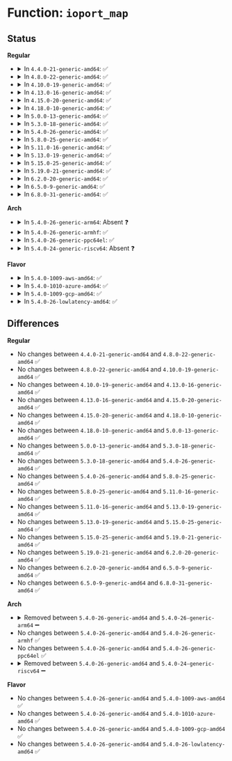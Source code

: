 # Function: <code>ioport_map</code>

## Status
<b>Regular</b>
<ul>
<li>
<details>
<summary>In <code>4.4.0-21-generic-amd64</code>: ✅</summary>

```c
void * ioport_map(long unsigned int port, unsigned int nr)
```

```json
{
  "name": "ioport_map",
  "collision_type": "Unique Global",
  "inline_type": "No",
  "funcs": [
    {
      "addr": 18446744071583049280,
      "name": "ioport_map",
      "external": true,
      "loc": "lib/iomap.c:229",
      "file": "lib/iomap.c",
      "inline": "seen, unknown",
      "caller_inline": [],
      "caller_func": [
        "lib/pci_iomap.c:pci_iomap_range",
        "lib/devres.c:devm_ioport_map"
      ]
    }
  ],
  "symbols": [
    {
      "addr": 18446744071583049280,
      "name": "ioport_map",
      "section": ".text",
      "bind": "STB_GLOBAL",
      "size": 29
    }
  ]
}
```
</details>
</li>
<li>
<details>
<summary>In <code>4.8.0-22-generic-amd64</code>: ✅</summary>

```c
void * ioport_map(long unsigned int port, unsigned int nr)
```

```json
{
  "name": "ioport_map",
  "collision_type": "Unique Global",
  "inline_type": "No",
  "funcs": [
    {
      "addr": 18446744071583343344,
      "name": "ioport_map",
      "external": true,
      "loc": "lib/iomap.c:229",
      "file": "lib/iomap.c",
      "inline": "seen, unknown",
      "caller_inline": [],
      "caller_func": [
        "lib/pci_iomap.c:pci_iomap_range",
        "lib/devres.c:devm_ioport_map"
      ]
    }
  ],
  "symbols": [
    {
      "addr": 18446744071583343344,
      "name": "ioport_map",
      "section": ".text",
      "bind": "STB_GLOBAL",
      "size": 29
    }
  ]
}
```
</details>
</li>
<li>
<details>
<summary>In <code>4.10.0-19-generic-amd64</code>: ✅</summary>

```c
void * ioport_map(long unsigned int port, unsigned int nr)
```

```json
{
  "name": "ioport_map",
  "collision_type": "Unique Global",
  "inline_type": "No",
  "funcs": [
    {
      "addr": 18446744071583468720,
      "name": "ioport_map",
      "external": true,
      "loc": "lib/iomap.c:229",
      "file": "lib/iomap.c",
      "inline": "seen, unknown",
      "caller_inline": [],
      "caller_func": [
        "lib/pci_iomap.c:pci_iomap_range",
        "lib/devres.c:devm_ioport_map"
      ]
    }
  ],
  "symbols": [
    {
      "addr": 18446744071583468720,
      "name": "ioport_map",
      "section": ".text",
      "bind": "STB_GLOBAL",
      "size": 29
    }
  ]
}
```
</details>
</li>
<li>
<details>
<summary>In <code>4.13.0-16-generic-amd64</code>: ✅</summary>

```c
void * ioport_map(long unsigned int port, unsigned int nr)
```

```json
{
  "name": "ioport_map",
  "collision_type": "Unique Global",
  "inline_type": "No",
  "funcs": [
    {
      "addr": 18446744071583490976,
      "name": "ioport_map",
      "external": true,
      "loc": "lib/iomap.c:229",
      "file": "lib/iomap.c",
      "inline": "seen, unknown",
      "caller_inline": [],
      "caller_func": [
        "lib/pci_iomap.c:pci_iomap_range",
        "lib/devres.c:devm_ioport_map"
      ]
    }
  ],
  "symbols": [
    {
      "addr": 18446744071583490976,
      "name": "ioport_map",
      "section": ".text",
      "bind": "STB_GLOBAL",
      "size": 29
    }
  ]
}
```
</details>
</li>
<li>
<details>
<summary>In <code>4.15.0-20-generic-amd64</code>: ✅</summary>

```c
void * ioport_map(long unsigned int port, unsigned int nr)
```

```json
{
  "name": "ioport_map",
  "collision_type": "Unique Global",
  "inline_type": "No",
  "funcs": [
    {
      "addr": 18446744071583672016,
      "name": "ioport_map",
      "external": true,
      "loc": "lib/iomap.c:230",
      "file": "lib/iomap.c",
      "inline": "seen, unknown",
      "caller_inline": [],
      "caller_func": [
        "lib/pci_iomap.c:pci_iomap_range",
        "lib/devres.c:devm_ioport_map"
      ]
    }
  ],
  "symbols": [
    {
      "addr": 18446744071583672016,
      "name": "ioport_map",
      "section": ".text",
      "bind": "STB_GLOBAL",
      "size": 29
    }
  ]
}
```
</details>
</li>
<li>
<details>
<summary>In <code>4.18.0-10-generic-amd64</code>: ✅</summary>

```c
void * ioport_map(long unsigned int port, unsigned int nr)
```

```json
{
  "name": "ioport_map",
  "collision_type": "Unique Global",
  "inline_type": "No",
  "funcs": [
    {
      "addr": 18446744071583889792,
      "name": "ioport_map",
      "external": true,
      "loc": "lib/iomap.c:230",
      "file": "lib/iomap.c",
      "inline": "seen, unknown",
      "caller_inline": [],
      "caller_func": [
        "lib/pci_iomap.c:pci_iomap_range",
        "lib/devres.c:devm_ioport_map"
      ]
    }
  ],
  "symbols": [
    {
      "addr": 18446744071583889792,
      "name": "ioport_map",
      "section": ".text",
      "bind": "STB_GLOBAL",
      "size": 24
    }
  ]
}
```
</details>
</li>
<li>
<details>
<summary>In <code>5.0.0-13-generic-amd64</code>: ✅</summary>

```c
void * ioport_map(long unsigned int port, unsigned int nr)
```

```json
{
  "name": "ioport_map",
  "collision_type": "Unique Global",
  "inline_type": "No",
  "funcs": [
    {
      "addr": 18446744071583974032,
      "name": "ioport_map",
      "external": true,
      "loc": "lib/iomap.c:230",
      "file": "lib/iomap.c",
      "inline": "seen, unknown",
      "caller_inline": [],
      "caller_func": [
        "lib/pci_iomap.c:pci_iomap_range",
        "lib/devres.c:devm_ioport_map"
      ]
    }
  ],
  "symbols": [
    {
      "addr": 18446744071583974032,
      "name": "ioport_map",
      "section": ".text",
      "bind": "STB_GLOBAL",
      "size": 24
    }
  ]
}
```
</details>
</li>
<li>
<details>
<summary>In <code>5.3.0-18-generic-amd64</code>: ✅</summary>

```c
void * ioport_map(long unsigned int port, unsigned int nr)
```

```json
{
  "name": "ioport_map",
  "collision_type": "Unique Global",
  "inline_type": "No",
  "funcs": [
    {
      "addr": 18446744071584156144,
      "name": "ioport_map",
      "external": true,
      "loc": "lib/iomap.c:362",
      "file": "lib/iomap.c",
      "inline": "seen, unknown",
      "caller_inline": [],
      "caller_func": [
        "lib/pci_iomap.c:pci_iomap_range",
        "lib/devres.c:devm_ioport_map"
      ]
    }
  ],
  "symbols": [
    {
      "addr": 18446744071584156144,
      "name": "ioport_map",
      "section": ".text",
      "bind": "STB_GLOBAL",
      "size": 24
    }
  ]
}
```
</details>
</li>
<li>
<details>
<summary>In <code>5.4.0-26-generic-amd64</code>: ✅</summary>

```c
void * ioport_map(long unsigned int port, unsigned int nr)
```

```json
{
  "name": "ioport_map",
  "collision_type": "Unique Global",
  "inline_type": "No",
  "funcs": [
    {
      "addr": 18446744071584289888,
      "name": "ioport_map",
      "external": true,
      "loc": "lib/iomap.c:362",
      "file": "lib/iomap.c",
      "inline": "seen, unknown",
      "caller_inline": [],
      "caller_func": [
        "lib/pci_iomap.c:pci_iomap_range",
        "lib/devres.c:devm_ioport_map",
        "drivers/vfio/pci/vfio_pci_rdwr.c:vfio_pci_vga_rw",
        "drivers/vfio/pci/vfio_pci_rdwr.c:vfio_pci_vga_rw"
      ]
    }
  ],
  "symbols": [
    {
      "addr": 18446744071584289888,
      "name": "ioport_map",
      "section": ".text",
      "bind": "STB_GLOBAL",
      "size": 24
    }
  ]
}
```
</details>
</li>
<li>
<details>
<summary>In <code>5.8.0-25-generic-amd64</code>: ✅</summary>

```c
void * ioport_map(long unsigned int port, unsigned int nr)
```

```json
{
  "name": "ioport_map",
  "collision_type": "Unique Global",
  "inline_type": "No",
  "funcs": [
    {
      "addr": 18446744071584699984,
      "name": "ioport_map",
      "external": true,
      "loc": "lib/iomap.c:362",
      "file": "lib/iomap.c",
      "inline": "seen, unknown",
      "caller_inline": [],
      "caller_func": [
        "lib/pci_iomap.c:pci_iomap_range",
        "lib/devres.c:devm_ioport_map",
        "drivers/vfio/pci/vfio_pci_rdwr.c:vfio_pci_vga_rw",
        "drivers/vfio/pci/vfio_pci_rdwr.c:vfio_pci_vga_rw"
      ]
    }
  ],
  "symbols": [
    {
      "addr": 18446744071584699984,
      "name": "ioport_map",
      "section": ".text",
      "bind": "STB_GLOBAL",
      "size": 24
    }
  ]
}
```
</details>
</li>
<li>
<details>
<summary>In <code>5.11.0-16-generic-amd64</code>: ✅</summary>

```c
void * ioport_map(long unsigned int port, unsigned int nr)
```

```json
{
  "name": "ioport_map",
  "collision_type": "Unique Global",
  "inline_type": "No",
  "funcs": [
    {
      "addr": 18446744071584813280,
      "name": "ioport_map",
      "external": true,
      "loc": "lib/iomap.c:362",
      "file": "lib/iomap.c",
      "inline": "seen, unknown",
      "caller_inline": [],
      "caller_func": [
        "lib/pci_iomap.c:pci_iomap_range",
        "lib/devres.c:devm_ioport_map",
        "drivers/vfio/pci/vfio_pci_rdwr.c:vfio_pci_vga_rw",
        "drivers/vfio/pci/vfio_pci_rdwr.c:vfio_pci_vga_rw"
      ]
    }
  ],
  "symbols": [
    {
      "addr": 18446744071584813280,
      "name": "ioport_map",
      "section": ".text",
      "bind": "STB_GLOBAL",
      "size": 24
    }
  ]
}
```
</details>
</li>
<li>
<details>
<summary>In <code>5.13.0-19-generic-amd64</code>: ✅</summary>

```c
void * ioport_map(long unsigned int port, unsigned int nr)
```

```json
{
  "name": "ioport_map",
  "collision_type": "Unique Global",
  "inline_type": "No",
  "funcs": [
    {
      "addr": 18446744071584857840,
      "name": "ioport_map",
      "external": true,
      "loc": "lib/iomap.c:362",
      "file": "lib/iomap.c",
      "inline": "seen, unknown",
      "caller_inline": [],
      "caller_func": [
        "lib/pci_iomap.c:pci_iomap_range",
        "lib/devres.c:devm_ioport_map",
        "drivers/vfio/pci/vfio_pci_rdwr.c:vfio_pci_vga_rw",
        "drivers/vfio/pci/vfio_pci_rdwr.c:vfio_pci_vga_rw"
      ]
    }
  ],
  "symbols": [
    {
      "addr": 18446744071584857840,
      "name": "ioport_map",
      "section": ".text",
      "bind": "STB_GLOBAL",
      "size": 21
    }
  ]
}
```
</details>
</li>
<li>
<details>
<summary>In <code>5.15.0-25-generic-amd64</code>: ✅</summary>

```c
void * ioport_map(long unsigned int port, unsigned int nr)
```

```json
{
  "name": "ioport_map",
  "collision_type": "Unique Global",
  "inline_type": "No",
  "funcs": [
    {
      "addr": 18446744071585279296,
      "name": "ioport_map",
      "external": true,
      "loc": "lib/iomap.c:362",
      "file": "lib/iomap.c",
      "inline": "seen, unknown",
      "caller_inline": [],
      "caller_func": [
        "lib/pci_iomap.c:pci_iomap",
        "lib/devres.c:devm_ioport_map",
        "drivers/vfio/pci/vfio_pci_rdwr.c:vfio_pci_vga_rw",
        "drivers/vfio/pci/vfio_pci_rdwr.c:vfio_pci_vga_rw"
      ]
    }
  ],
  "symbols": [
    {
      "addr": 18446744071585279296,
      "name": "ioport_map",
      "section": ".text",
      "bind": "STB_GLOBAL",
      "size": 21
    }
  ]
}
```
</details>
</li>
<li>
<details>
<summary>In <code>5.19.0-21-generic-amd64</code>: ✅</summary>

```c
void * ioport_map(long unsigned int port, unsigned int nr)
```

```json
{
  "name": "ioport_map",
  "collision_type": "Unique Global",
  "inline_type": "No",
  "funcs": [
    {
      "addr": 18446744071586130704,
      "name": "ioport_map",
      "external": true,
      "loc": "lib/iomap.c:362",
      "file": "lib/iomap.c",
      "inline": "seen, unknown",
      "caller_inline": [],
      "caller_func": [
        "lib/pci_iomap.c:pci_iomap",
        "lib/devres.c:devm_ioport_map",
        "drivers/vfio/pci/vfio_pci_rdwr.c:vfio_pci_vga_rw",
        "drivers/vfio/pci/vfio_pci_rdwr.c:vfio_pci_vga_rw"
      ]
    }
  ],
  "symbols": [
    {
      "addr": 18446744071586130704,
      "name": "ioport_map",
      "section": ".text",
      "bind": "STB_GLOBAL",
      "size": 29
    }
  ]
}
```
</details>
</li>
<li>
<details>
<summary>In <code>6.2.0-20-generic-amd64</code>: ✅</summary>

```c
void * ioport_map(long unsigned int port, unsigned int nr)
```

```json
{
  "name": "ioport_map",
  "collision_type": "Unique Global",
  "inline_type": "No",
  "funcs": [
    {
      "addr": 18446744071587121488,
      "name": "ioport_map",
      "external": true,
      "loc": "lib/iomap.c:406",
      "file": "lib/iomap.c",
      "inline": "seen, unknown",
      "caller_inline": [],
      "caller_func": [
        "lib/pci_iomap.c:pci_iomap",
        "lib/devres.c:devm_ioport_map"
      ]
    }
  ],
  "symbols": [
    {
      "addr": 18446744071587121488,
      "name": "ioport_map",
      "section": ".text",
      "bind": "STB_GLOBAL",
      "size": 29
    }
  ]
}
```
</details>
</li>
<li>
<details>
<summary>In <code>6.5.0-9-generic-amd64</code>: ✅</summary>

```c
void * ioport_map(long unsigned int port, unsigned int nr)
```

```json
{
  "name": "ioport_map",
  "collision_type": "Unique Global",
  "inline_type": "No",
  "funcs": [
    {
      "addr": 18446744071587383696,
      "name": "ioport_map",
      "external": true,
      "loc": "lib/iomap.c:406",
      "file": "lib/iomap.c",
      "inline": "seen, unknown",
      "caller_inline": [],
      "caller_func": [
        "lib/pci_iomap.c:pci_iomap",
        "lib/devres.c:devm_ioport_map"
      ]
    }
  ],
  "symbols": [
    {
      "addr": 18446744071587383696,
      "name": "ioport_map",
      "section": ".text",
      "bind": "STB_GLOBAL",
      "size": 29
    }
  ]
}
```
</details>
</li>
<li>
<details>
<summary>In <code>6.8.0-31-generic-amd64</code>: ✅</summary>

```c
void * ioport_map(long unsigned int port, unsigned int nr)
```

```json
{
  "name": "ioport_map",
  "collision_type": "Unique Global",
  "inline_type": "No",
  "funcs": [
    {
      "addr": 18446744071587718048,
      "name": "ioport_map",
      "external": true,
      "loc": "lib/iomap.c:406",
      "file": "lib/iomap.c",
      "inline": "seen, unknown",
      "caller_inline": [],
      "caller_func": [
        "lib/pci_iomap.c:pci_iomap",
        "lib/devres.c:devm_ioport_map"
      ]
    }
  ],
  "symbols": [
    {
      "addr": 18446744071587718048,
      "name": "ioport_map",
      "section": ".text",
      "bind": "STB_GLOBAL",
      "size": 29
    }
  ]
}
```
</details>
</li>
</ul>
<b>Arch</b>
<ul>
<li>
<details>
<summary>In <code>5.4.0-26-generic-arm64</code>: Absent ❓</summary>

```json
{
  "name": "ioport_map",
  "collision_type": "Static Duplication",
  "inline_type": "Full",
  "funcs": [
    {
      "addr": 18446603336496174528,
      "name": "ioport_map",
      "external": false,
      "loc": "include/asm-generic/io.h:1011",
      "file": "lib/pci_iomap.c",
      "inline": "declared, inlined",
      "caller_inline": [
        "lib/pci_iomap.c:pci_iomap_range"
      ],
      "caller_func": []
    },
    {
      "addr": 18446603336496175248,
      "name": "ioport_map",
      "external": false,
      "loc": "include/asm-generic/io.h:1011",
      "file": "lib/devres.c",
      "inline": "declared, inlined",
      "caller_inline": [
        "lib/devres.c:devm_ioport_map"
      ],
      "caller_func": []
    }
  ],
  "symbols": []
}
```
</details>
</li>
<li>
<details>
<summary>In <code>5.4.0-26-generic-armhf</code>: ✅</summary>

```c
void * ioport_map(long unsigned int port, unsigned int nr)
```

```json
{
  "name": "ioport_map",
  "collision_type": "Unique Global",
  "inline_type": "No",
  "funcs": [
    {
      "addr": 3224480792,
      "name": "ioport_map",
      "external": true,
      "loc": "arch/arm/mm/iomap.c:17",
      "file": "arch/arm/mm/iomap.c",
      "inline": "seen, unknown",
      "caller_inline": [],
      "caller_func": [
        "lib/pci_iomap.c:pci_iomap_range"
      ]
    }
  ],
  "symbols": [
    {
      "addr": 3224480792,
      "name": "ioport_map",
      "section": ".text",
      "bind": "STB_GLOBAL",
      "size": 32
    }
  ]
}
```
</details>
</li>
<li>
<details>
<summary>In <code>5.4.0-26-generic-ppc64el</code>: ✅</summary>

```c
void * ioport_map(long unsigned int port, unsigned int nr)
```

```json
{
  "name": "ioport_map",
  "collision_type": "Unique Global",
  "inline_type": "No",
  "funcs": [
    {
      "addr": 13835058055290441488,
      "name": "ioport_map",
      "external": true,
      "loc": "lib/iomap.c:362",
      "file": "lib/iomap.c",
      "inline": "seen, unknown",
      "caller_inline": [],
      "caller_func": [
        "lib/pci_iomap.c:pci_iomap_range",
        "lib/devres.c:devm_ioport_map",
        "drivers/vfio/pci/vfio_pci_rdwr.c:vfio_pci_vga_rw",
        "drivers/vfio/pci/vfio_pci_rdwr.c:vfio_pci_vga_rw",
        "drivers/vfio/pci/vfio_pci_rdwr.c:vfio_pci_vga_rw",
        "drivers/vfio/pci/vfio_pci_rdwr.c:vfio_pci_vga_rw"
      ]
    }
  ],
  "symbols": [
    {
      "addr": 13835058055290441488,
      "name": "ioport_map",
      "section": ".text",
      "bind": "STB_GLOBAL",
      "size": 24
    }
  ]
}
```
</details>
</li>
<li>
<details>
<summary>In <code>5.4.0-24-generic-riscv64</code>: Absent ❓</summary>

```json
{
  "name": "ioport_map",
  "collision_type": "Static Duplication",
  "inline_type": "Full",
  "funcs": [
    {
      "addr": 18446743936275231360,
      "name": "ioport_map",
      "external": false,
      "loc": "include/asm-generic/io.h:1011",
      "file": "lib/pci_iomap.c",
      "inline": "declared, inlined",
      "caller_inline": [
        "lib/pci_iomap.c:pci_iomap_range"
      ],
      "caller_func": []
    },
    {
      "addr": 18446743936275232016,
      "name": "ioport_map",
      "external": false,
      "loc": "include/asm-generic/io.h:1011",
      "file": "lib/devres.c",
      "inline": "declared, inlined",
      "caller_inline": [
        "lib/devres.c:devm_ioport_map"
      ],
      "caller_func": []
    }
  ],
  "symbols": []
}
```
</details>
</li>
</ul>
<b>Flavor</b>
<ul>
<li>
<details>
<summary>In <code>5.4.0-1009-aws-amd64</code>: ✅</summary>

```c
void * ioport_map(long unsigned int port, unsigned int nr)
```

```json
{
  "name": "ioport_map",
  "collision_type": "Unique Global",
  "inline_type": "No",
  "funcs": [
    {
      "addr": 18446744071584258624,
      "name": "ioport_map",
      "external": true,
      "loc": "lib/iomap.c:362",
      "file": "lib/iomap.c",
      "inline": "seen, unknown",
      "caller_inline": [],
      "caller_func": [
        "lib/pci_iomap.c:pci_iomap_range",
        "lib/devres.c:devm_ioport_map"
      ]
    }
  ],
  "symbols": [
    {
      "addr": 18446744071584258624,
      "name": "ioport_map",
      "section": ".text",
      "bind": "STB_GLOBAL",
      "size": 24
    }
  ]
}
```
</details>
</li>
<li>
<details>
<summary>In <code>5.4.0-1010-azure-amd64</code>: ✅</summary>

```c
void * ioport_map(long unsigned int port, unsigned int nr)
```

```json
{
  "name": "ioport_map",
  "collision_type": "Unique Global",
  "inline_type": "No",
  "funcs": [
    {
      "addr": 18446744071584193824,
      "name": "ioport_map",
      "external": true,
      "loc": "lib/iomap.c:362",
      "file": "lib/iomap.c",
      "inline": "seen, unknown",
      "caller_inline": [],
      "caller_func": [
        "lib/pci_iomap.c:pci_iomap_range",
        "lib/devres.c:devm_ioport_map",
        "drivers/vfio/pci/vfio_pci_rdwr.c:vfio_pci_vga_rw",
        "drivers/vfio/pci/vfio_pci_rdwr.c:vfio_pci_vga_rw"
      ]
    }
  ],
  "symbols": [
    {
      "addr": 18446744071584193824,
      "name": "ioport_map",
      "section": ".text",
      "bind": "STB_GLOBAL",
      "size": 24
    }
  ]
}
```
</details>
</li>
<li>
<details>
<summary>In <code>5.4.0-1009-gcp-amd64</code>: ✅</summary>

```c
void * ioport_map(long unsigned int port, unsigned int nr)
```

```json
{
  "name": "ioport_map",
  "collision_type": "Unique Global",
  "inline_type": "No",
  "funcs": [
    {
      "addr": 18446744071584242384,
      "name": "ioport_map",
      "external": true,
      "loc": "lib/iomap.c:362",
      "file": "lib/iomap.c",
      "inline": "seen, unknown",
      "caller_inline": [],
      "caller_func": [
        "lib/pci_iomap.c:pci_iomap_range",
        "lib/devres.c:devm_ioport_map",
        "drivers/vfio/pci/vfio_pci_rdwr.c:vfio_pci_vga_rw",
        "drivers/vfio/pci/vfio_pci_rdwr.c:vfio_pci_vga_rw"
      ]
    }
  ],
  "symbols": [
    {
      "addr": 18446744071584242384,
      "name": "ioport_map",
      "section": ".text",
      "bind": "STB_GLOBAL",
      "size": 24
    }
  ]
}
```
</details>
</li>
<li>
<details>
<summary>In <code>5.4.0-26-lowlatency-amd64</code>: ✅</summary>

```c
void * ioport_map(long unsigned int port, unsigned int nr)
```

```json
{
  "name": "ioport_map",
  "collision_type": "Unique Global",
  "inline_type": "No",
  "funcs": [
    {
      "addr": 18446744071584347216,
      "name": "ioport_map",
      "external": true,
      "loc": "lib/iomap.c:362",
      "file": "lib/iomap.c",
      "inline": "seen, unknown",
      "caller_inline": [],
      "caller_func": [
        "lib/pci_iomap.c:pci_iomap_range",
        "lib/devres.c:devm_ioport_map",
        "drivers/vfio/pci/vfio_pci_rdwr.c:vfio_pci_vga_rw",
        "drivers/vfio/pci/vfio_pci_rdwr.c:vfio_pci_vga_rw"
      ]
    }
  ],
  "symbols": [
    {
      "addr": 18446744071584347216,
      "name": "ioport_map",
      "section": ".text",
      "bind": "STB_GLOBAL",
      "size": 24
    }
  ]
}
```
</details>
</li>
</ul>

## Differences
<b>Regular</b>
<ul>
<li>
No changes between <code>4.4.0-21-generic-amd64</code> and <code>4.8.0-22-generic-amd64</code> ✅
</li>
<li>
No changes between <code>4.8.0-22-generic-amd64</code> and <code>4.10.0-19-generic-amd64</code> ✅
</li>
<li>
No changes between <code>4.10.0-19-generic-amd64</code> and <code>4.13.0-16-generic-amd64</code> ✅
</li>
<li>
No changes between <code>4.13.0-16-generic-amd64</code> and <code>4.15.0-20-generic-amd64</code> ✅
</li>
<li>
No changes between <code>4.15.0-20-generic-amd64</code> and <code>4.18.0-10-generic-amd64</code> ✅
</li>
<li>
No changes between <code>4.18.0-10-generic-amd64</code> and <code>5.0.0-13-generic-amd64</code> ✅
</li>
<li>
No changes between <code>5.0.0-13-generic-amd64</code> and <code>5.3.0-18-generic-amd64</code> ✅
</li>
<li>
No changes between <code>5.3.0-18-generic-amd64</code> and <code>5.4.0-26-generic-amd64</code> ✅
</li>
<li>
No changes between <code>5.4.0-26-generic-amd64</code> and <code>5.8.0-25-generic-amd64</code> ✅
</li>
<li>
No changes between <code>5.8.0-25-generic-amd64</code> and <code>5.11.0-16-generic-amd64</code> ✅
</li>
<li>
No changes between <code>5.11.0-16-generic-amd64</code> and <code>5.13.0-19-generic-amd64</code> ✅
</li>
<li>
No changes between <code>5.13.0-19-generic-amd64</code> and <code>5.15.0-25-generic-amd64</code> ✅
</li>
<li>
No changes between <code>5.15.0-25-generic-amd64</code> and <code>5.19.0-21-generic-amd64</code> ✅
</li>
<li>
No changes between <code>5.19.0-21-generic-amd64</code> and <code>6.2.0-20-generic-amd64</code> ✅
</li>
<li>
No changes between <code>6.2.0-20-generic-amd64</code> and <code>6.5.0-9-generic-amd64</code> ✅
</li>
<li>
No changes between <code>6.5.0-9-generic-amd64</code> and <code>6.8.0-31-generic-amd64</code> ✅
</li>
</ul>
<b>Arch</b>
<ul>
<li>
<details>
<summary>Removed between <code>5.4.0-26-generic-amd64</code> and <code>5.4.0-26-generic-arm64</code> ➖</summary>

```c
void * ioport_map(long unsigned int port, unsigned int nr)
```
</details>
</li>
<li>
No changes between <code>5.4.0-26-generic-amd64</code> and <code>5.4.0-26-generic-armhf</code> ✅
</li>
<li>
No changes between <code>5.4.0-26-generic-amd64</code> and <code>5.4.0-26-generic-ppc64el</code> ✅
</li>
<li>
<details>
<summary>Removed between <code>5.4.0-26-generic-amd64</code> and <code>5.4.0-24-generic-riscv64</code> ➖</summary>

```c
void * ioport_map(long unsigned int port, unsigned int nr)
```
</details>
</li>
</ul>
<b>Flavor</b>
<ul>
<li>
No changes between <code>5.4.0-26-generic-amd64</code> and <code>5.4.0-1009-aws-amd64</code> ✅
</li>
<li>
No changes between <code>5.4.0-26-generic-amd64</code> and <code>5.4.0-1010-azure-amd64</code> ✅
</li>
<li>
No changes between <code>5.4.0-26-generic-amd64</code> and <code>5.4.0-1009-gcp-amd64</code> ✅
</li>
<li>
No changes between <code>5.4.0-26-generic-amd64</code> and <code>5.4.0-26-lowlatency-amd64</code> ✅
</li>
</ul>
